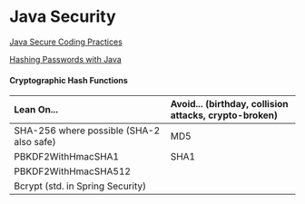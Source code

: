 # Java Security

[Java Secure Coding Practices](https://www.securecoding.cert.org/confluence/display/java/Security:+Introduction)

[Hashing Passwords with Java](https://www.securecoding.cert.org/confluence/display/java/MSC62-J.+Store+passwords+using+a+hash+function)

#### Cryptographic Hash Functions

| Lean On... | Avoid... \(birthday, collision attacks, crypto-broken\) |
| :--- | :--- |
| SHA-256 where possible \(SHA-2 also safe\) | MD5  |
| PBKDF2WithHmacSHA1 | SHA1 |
| PBKDF2WithHmacSHA512 |  |
| Bcrypt \(std. in Spring Security\) |  |



